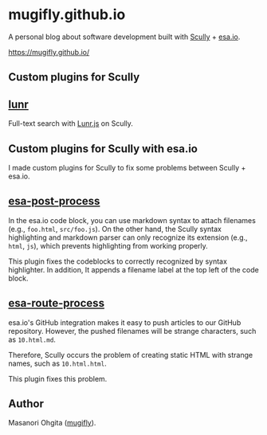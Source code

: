 # mugifly.github.io

A personal blog about software development built with [Scully](https://scully.io/) + [esa.io](https://esa.io/).

https://mugifly.github.io/

## Custom plugins for Scully

## [lunr](https://github.com/mugifly/mugifly.github.io/blob/master/scully/plugins/lunr/plugin.ts)

Full-text search with [Lunr.js](https://github.com/olivernn/lunr.js/) on Scully.

## Custom plugins for Scully with esa.io

I made custom plugins for Scully to fix some problems between Scully + esa.io.

## [esa-post-process](https://github.com/mugifly/mugifly.github.io/blob/master/scully/plugins/esa-post-process/plugin.ts)

In the esa.io code block, you can use markdown syntax to attach filenames (e.g., `foo.html`, `src/foo.js`).
On the other hand, the Scully syntax highlighting and markdown parser can only recognize its extension (e.g., `html`, `js`), which prevents highlighting from working properly.

This plugin fixes the codeblocks to correctly recognized by syntax highlighter.
In addition, It appends a filename label at the top left of the code block.

## [esa-route-process](https://github.com/mugifly/mugifly.github.io/blob/master/scully/plugins/esa-route-process/plugin.ts)

esa.io's GitHub integration makes it easy to push articles to our GitHub repository.
However, the pushed filenames will be strange characters, such as `10.html.md`.

Therefore, Scully occurs the problem of creating static HTML with strange names, such as `10.html.html`.

This plugin fixes this problem.

## Author

Masanori Ohgita ([mugifly](https://github.com/mugifly)).

